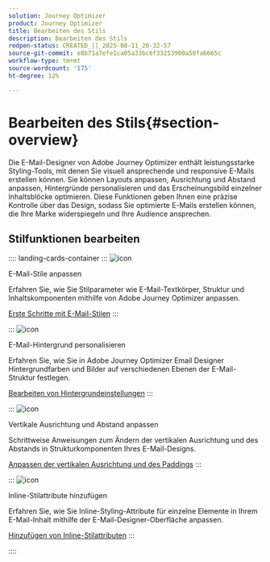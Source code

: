 ```yaml
---
solution: Journey Optimizer
product: Journey Optimizer
title: Bearbeiten des Stils
description: Bearbeiten des Stils
redpen-status: CREATED_||_2025-08-11_20-32-57
source-git-commit: e8b71a7efe1ca05a33bc6f33253900a58fa6665c
workflow-type: tm+mt
source-wordcount: '175'
ht-degree: 12%

---
```



# Bearbeiten des Stils{#section-overview}

Die E-Mail-Designer von Adobe Journey Optimizer enthält leistungsstarke Styling-Tools, mit denen Sie visuell ansprechende und responsive E-Mails erstellen können. Sie können Layouts anpassen, Ausrichtung und Abstand anpassen, Hintergründe personalisieren und das Erscheinungsbild einzelner Inhaltsblöcke optimieren. Diese Funktionen geben Ihnen eine präzise Kontrolle über das Design, sodass Sie optimierte E-Mails erstellen können, die Ihre Marke widerspiegeln und Ihre Audience ansprechen.

## Stilfunktionen bearbeiten

:::: landing-cards-container
:::
![icon](https://cdn.experienceleague.adobe.com/icons/circle-play.svg)

E-Mail-Stile anpassen

Erfahren Sie, wie Sie Stilparameter wie E-Mail-Textkörper, Struktur und Inhaltskomponenten mithilfe von Adobe Journey Optimizer anpassen.

[Erste Schritte mit E-Mail-Stilen](../using/email/get-started-email-style.md)
:::

:::
![icon](https://cdn.experienceleague.adobe.com/icons/bullseye.svg)

E-Mail-Hintergrund personalisieren

Erfahren Sie, wie Sie in Adobe Journey Optimizer Email Designer Hintergrundfarben und Bilder auf verschiedenen Ebenen der E-Mail-Struktur festlegen.

[Bearbeiten von Hintergrundeinstellungen](../using/email/backgrounds.md)
:::

:::
![icon](https://cdn.experienceleague.adobe.com/icons/list-check.svg)

Vertikale Ausrichtung und Abstand anpassen

Schrittweise Anweisungen zum Ändern der vertikalen Ausrichtung und des Abstands in Strukturkomponenten Ihres E-Mail-Designs.

[Anpassen der vertikalen Ausrichtung und des Paddings](../using/email/alignment-and-padding.md)
:::

:::
![icon](https://cdn.experienceleague.adobe.com/icons/code-branch.svg)

Inline-Stilattribute hinzufügen

Erfahren Sie, wie Sie Inline-Styling-Attribute für einzelne Elemente in Ihrem E-Mail-Inhalt mithilfe der E-Mail-Designer-Oberfläche anpassen.

[Hinzufügen von Inline-Stilattributen](../using/email/inline-styling.md)
:::

::::
